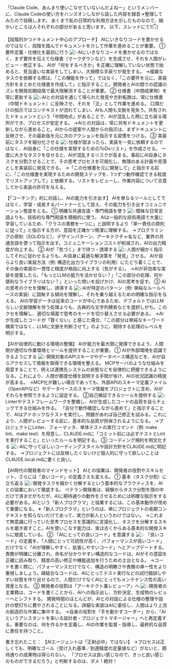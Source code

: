 「Claude Code、あんまり使いこなせていないんだよねー」というメンバーに、Claude Codeの使い方をハンズオンしながら話した内容を録音→整理してみたので投稿します。 あくまで私の日常的な利用方法を示したものなので、細かいところは人それぞれの部分があると思います。 以下、スレッドにて![👇]

【段階的かつドキュメント中心のアプローチ】 AIにいきなりコードを書かせるのではなく、段階を踏んでドキュメントを介して作業を進めることが重要。 ① 要件定義・仕様化を最初に行う ![💡](https://abs-0.twimg.com/emoji/v2/svg/1f4a1.svg "電球")AIにいきなりコードを書かせるのではなく、まず要件を伝えて仕様書（マークダウンなど）を生成させ、それを人間がレビュー・修正する。 AIが「何をするべきか」を正確に理解していない状態で始めると、見当違いな実装をしてしまい、大規模な手戻りが発生する。 →複雑なタスクを依頼する際は、「この機能を作って」ではなく、「この要件を元に、実装方針をまとめた仕様書を作成して」と指示すること。開発者とAIの間での認識のズレを開発初期段階で最大限解消することが重要。 ② 仕様書（中間成果物）を常に更新する ![💡](https://abs-0.twimg.com/emoji/v2/svg/1f4a1.svg "電球")AIとの対話を通じて得られた発見や方針転換は、常に仕様書（中間ドキュメント）に反映させ、それを「正」として作業を進める。 口頭だけの指示ではコンテキストが流れてしまい、AIも人間も文脈を見失う。共有されたドキュメントという「中間地点」があることで、AIが混乱した際に立ち戻る場所ができ、プロセスが安定する。 →AIとの対話は、常に共有ドキュメントを更新しながら進めること。AIからの提案や人間からの指示は、まずドキュメントに反映させ、その最新版を元に次のアクションを指示する習慣をつける。 ③ 実装前にタスクを細分化させる ![💡](https://abs-0.twimg.com/emoji/v2/svg/1f4a1.svg "電球")仕様が固まったら、実装を一気に依頼するのではなく、AI自身に「この仕様を実現するためのToDoリスト」を作成させる。 一度に大きなタスクを任せると、AIが混乱するリスクが高まる。事前にAI自身にタスクを分割させることで、その思考プロセスを可視化し、無理のある計画や見落としを実装前に発見できる。 →「この仕様書を元に開発して」と指示する前に、「この仕様書を実現するための開発ステップを、1つずつ動作確認できる粒度でリストアップして」と依頼する。リストをレビューし、作業内容について合意してから実装の許可を与える。

【「コーチング」的に対話し、AIの能力を引き出す】 AIを単なるツールとしてではなく、学習・成長するパートナーとして捉え、その能力を引き出すコミュニケーション態度をとる。 ① 明確な共通言語・専門用語を使う ![💡](https://abs-0.twimg.com/emoji/v2/svg/1f4a1.svg "電球")曖昧な日常言語よりも、技術的な専門用語を積極的に使う。 AIは一般的な技術用語で大量に学習しているため、「クラスの責務を一つに」と説明するより「単一責任の原則に従って」と指示する方が、意図を正確かつ簡潔に理解する。 →プログラミングの原則（SOLIDなど）、デザインパターン、アーキテクチャ名など、業界の共通言語を使って指示を出す。コミュニケーションコストが削減され、AIの出力精度が向上する。 ② AIが「気づく」まで待つ・誘導する ![💡](https://abs-0.twimg.com/emoji/v2/svg/1f4a1.svg "電球")人間が細かく指示してそれに従わせるよりも、AI自身に最適な解決策を「発見」させる。 AIが自らより良い実装方法（例: 構造化出力ライブラリの利用）にたどり着くことで、その後の実装の一貫性と精度が格段に向上する（気がする）。 →AIが非効率な実装を提案したら、「もっとLLMの能力を活かせない？」「この部分の処理、何か便利なライブラリはない？」といった問いを投げかけ、AIの思考を促す。 ③ AIの思考のクセを理解し、誘導する ![💡](https://abs-0.twimg.com/emoji/v2/svg/1f4a1.svg "電球")AIが特定のパターン（例: 単純なルールベースの実装）に固執する傾向を理解し、それを乗り越えるための明確な指示を与える。 AIの学習データは従来のコードが中心であるため、デフォルトではLLMらしい文脈理解を伴う処理よりも、古典的な文字列検索などを選択しがち。このクセを理解し、適切な場面で思考のモードを切り替えさせる必要がある。 →AIが生成したコードが「賢くない」と感じた場合、「この部分は単純なキーワード検索ではなく、LLMに文脈を判断させて」のように、期待する処理のレベルを明示する。

【AIが自律的に動ける環境の整備】 AIが能力を最大限に発揮できるよう、人間側が適切な作業環境とツールを提供することが重要。 ① AIが外部環境を認識できるようにする ![💡](https://abs-0.twimg.com/emoji/v2/svg/1f4a1.svg "電球")開発対象のAPIスキーマやデータベース構造などを、AIが自らアクセスして情報を取得できる環境を整える。 MCPサーバのような仕組みを用意することで、例えば連携先システムの状態などを自律的に把握できるようになる。これにより、人間が都度仕様を説明する手間が省け、AIの状況認識の精度が高まる。 →MCP化が難しい場合であっても、外部APIのスキーマ定義ファイル（OpenAPIなど）やデータベースのスキーマ情報をプロジェクトに含め、AIがそれらを参照できるように設定する。 ②自己検証できるツールを提供する ![💡](https://abs-0.twimg.com/emoji/v2/svg/1f4a1.svg "電球")Linterやテストフレームワークを整備し、AIが生成したコードの品質を自らチェックできる仕組みを作る。 「自分で動作確認しながら進めて」と指示することで、AIはアドホックなテストを実行し、問題があれば自己修正を試みる。これにより、人間がレビューする前に、基本的な品質が担保されるようになる。 →プロジェクトにLinter、フォーマッタ、単体テストの実行コマンド（例: make lint、make test）を用意し、CLAUDE\.mdに「コミット前には必ずテストとLintを実行すること」といったルールを明記する。 ③ コーディング規約を明文化する ![💡](https://abs-0.twimg.com/emoji/v2/svg/1f4a1.svg "電球")AIに守ってほしいコーディングスタイルや設計方針をCLAUDE\.mdに明記する。 →プロジェクトには反映したくないけど個人的に守って欲しいことはCLAUDE\.local\.mdに書くと良い。

【AI時代の開発者のマインドセット】 AIとの協業は、開発者の役割やスキルセット、さらには「良いコード」の定義さえも変える。 ① 基本（タスク分割）に立ち返る ![💡](https://abs-0.twimg.com/emoji/v2/svg/1f4a1.svg "電球")開発タスクを細かく分解するという基本的なプラクティスを、AIとの協業において徹底する。 ベテラン開発者は、経験からタスク分割を頭の中だけで済ませがちだが、AIに期待通りの動作をさせるためには明確な指示をする必要がある。AIという「新人プログラマ」と協業するには、この基本動作が改めて重要になる。 ※「新人プログラマ」というのは、単にプロジェクトの長期コンテキストを知らないだけであって、実力が新人というわけではない。 →これまで無意識に行っていた思考プロセスを意識的に言語化し、タスクを分解するスキルを磨き直すこと。AIを使いこなす能力は、実は古くからある基本的な開発スキルに根差している。 ② 「AIにとっての良いコード」を意識する ![💡](https://abs-0.twimg.com/emoji/v2/svg/1f4a1.svg "電球") 「良いコード」の定義を、「人間にとって可読性が高く、パフォーマンスが高いコード」だけでなく「AIが理解しやすく、拡張しやすいコード」へとアップデートする。 責務が明確に分離され、命名が分かりやすい構造的なコードは、AIがその意図を正確に読み取り、精度の高い修正や機能追加を行うための土台となる。 →コードを書く際に、パフォーマンスだけでなく、構造の明瞭さや責務の単一性をより重視しましょう。疎結合なコードは、AIにとってテスト実行などの試行錯誤しやすい状態を作り出せるので、人間だけでなくAIにとってもメンテナンス性の高い資産となる。 ③ 開発者の役割は「アーキテクト兼レビューア」へ ![💡](https://abs-0.twimg.com/emoji/v2/svg/1f4a1.svg "電球")開発者の主業務は、コードを書くことから、AIへの指示出し、方針決定、生成物のレビューへとシフトする。 開発時間のほとんどが、AIとの対話による仕様の整理や設計の壁打ちに費やされることになる。詳細な実装はAIに委任し、人間はより上流の創造的な作業に集中する。 →自身の役割を「手を動かすコーダー」から、「AIというアシスタントを率いる設計者・プロジェクトマネージャー」へと再定義する。重要なのは、何を作るかを定義し、AIの作業を監督・指導し、最終的な品質に責任を持つこと。

書き忘れたこと： 【AIエージェントは「正射必中」ではない】 →プロセスは正しくても、明確なゴール（受け入れ基準／到達精度の定量値など）がないと、期待通りの成果物は得られない。 「プロセスは良い感じなので、きっと良い感じのものができるだろう」と判断するのは、ダメ！絶対！